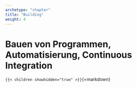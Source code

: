 ```yaml
---
archetype: "chapter"
title: "Building"
weight: 4
---
```



# Bauen von Programmen, Automatisierung, Continuous Integration


`{{< children showhidden="true" >}}`{=markdown}
